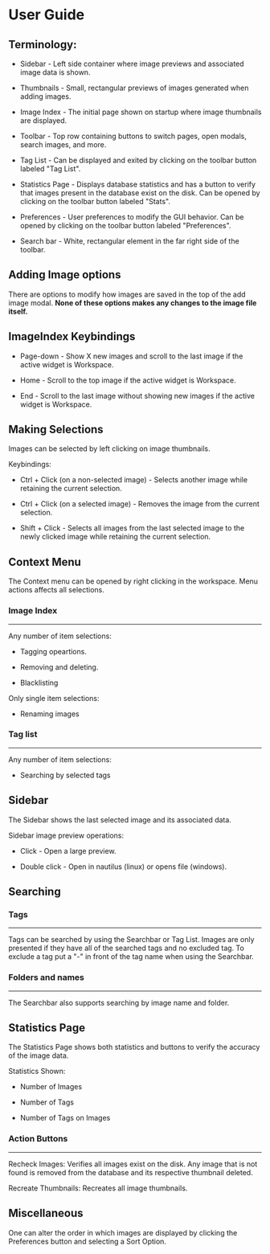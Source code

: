 # User Guide

## Terminology:

- Sidebar - Left side container where image previews and associated image data is shown.

- Thumbnails - Small, rectangular previews of images generated when adding images.

- Image Index - The initial page shown on startup where image thumbnails are displayed.

- Toolbar - Top row containing buttons to switch pages, open modals, search images, and more.

- Tag List - Can be displayed and exited by clicking on the toolbar button labeled "Tag List".

- Statistics Page - Displays database statistics and has a button to verify that images present in the database exist on the disk. Can be opened by clicking on the toolbar button labeled "Stats".

- Preferences - User preferences to modify the GUI behavior. Can be opened by clicking on the toolbar button labeled "Preferences".

- Search bar - White, rectangular element in the far right side of the toolbar.

## Adding Image options

There are options to modify how images are saved in the top of the add image modal. **None of these options makes any changes to the image file itself.**

## ImageIndex Keybindings

- Page-down - Show X new images and scroll to the last image if the active widget is Workspace.

- Home - Scroll to the top image if the active widget is Workspace.

- End - Scroll to the last image without showing new images if the active widget is Workspace.

## Making Selections

Images can be selected by left clicking on image thumbnails.

Keybindings:

- Ctrl + Click (on a non-selected image) - Selects another image while retaining the current selection.

- Ctrl + Click (on a selected image) - Removes the image from the current selection.

- Shift + Click - Selects all images from the last selected image to the newly clicked image while retaining the current selection.

## Context Menu

The Context menu can be opened by right clicking in the workspace. Menu actions affects all selections.

### Image Index

---

Any number of item selections:

- Tagging opeartions.

- Removing and deleting.

- Blacklisting

Only single item selections:

- Renaming images

### Tag list

---

Any number of item selections:

- Searching by selected tags

## Sidebar

The Sidebar shows the last selected image and its associated data.

Sidebar image preview operations:

- Click - Open a large preview.

- Double click - Open in nautilus (linux) or opens file (windows).

## Searching

### Tags

---

Tags can be searched by using the Searchbar or Tag List. Images are only presented if they have all of the searched tags and no excluded tag. To exclude a tag put a "-" in front of the tag name when using the Searchbar.

### Folders and names

---

The Searchbar also supports searching by image name and folder.

## Statistics Page

The Statistics Page shows both statistics and buttons to verify the accuracy of the image data.

Statistics Shown:

- Number of Images

- Number of Tags

- Number of Tags on Images

### Action Buttons

---

Recheck Images: Verifies all images exist on the disk. Any image that is not found is removed from the database and its respective thumbnail deleted.

Recreate Thumbnails: Recreates all image thumbnails.

## Miscellaneous

One can alter the order in which images are displayed by clicking the Preferences button and selecting a Sort Option.
